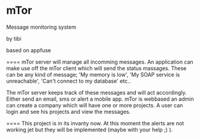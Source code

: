 mTor
====

Message monitoring system 

by tibi

based on appfuse

====
mTor server will manage all incomming messages. An application can make use off the mTor client which will send the status massages. These can be any kind of message; 'My memory is low', 
'My SOAP service is unreachable', 'Can't connect to my database' etc..

The mTor server keeps track of these messages and will act accordingly. Either send an email, sms or alert a mobile app. 
mTor is webbased an admin can create a company which will have one or more projects. A user can login and see his projects and view the messages.

====
This project is in its invanty now. At this moment the alerts are not working jet but they will be implemented (maybe with your help ;) ).


 
